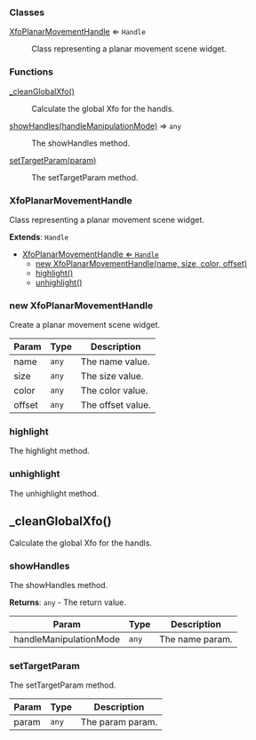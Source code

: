 ### Classes

<dl>
<dt><a href="#XfoPlanarMovementHandle">XfoPlanarMovementHandle</a> ⇐ <code>Handle</code></dt>
<dd><p>Class representing a planar movement scene widget.</p>
</dd>
</dl>

### Functions

<dl>
<dt><a href="#_cleanGlobalXfo">_cleanGlobalXfo()</a></dt>
<dd><p>Calculate the global Xfo for the handls.</p>
</dd>
<dt><a href="#showHandles">showHandles(handleManipulationMode)</a> ⇒ <code>any</code></dt>
<dd><p>The showHandles method.</p>
</dd>
<dt><a href="#setTargetParam">setTargetParam(param)</a></dt>
<dd><p>The setTargetParam method.</p>
</dd>
</dl>

<a name="XfoPlanarMovementHandle"></a>

### XfoPlanarMovementHandle 
Class representing a planar movement scene widget.


**Extends**: <code>Handle</code>  

* [XfoPlanarMovementHandle ⇐ <code>Handle</code>](#XfoPlanarMovementHandle)
    * [new XfoPlanarMovementHandle(name, size, color, offset)](#new-XfoPlanarMovementHandle)
    * [highlight()](#highlight)
    * [unhighlight()](#unhighlight)

<a name="new_XfoPlanarMovementHandle_new"></a>

### new XfoPlanarMovementHandle
Create a planar movement scene widget.


| Param | Type | Description |
| --- | --- | --- |
| name | <code>any</code> | The name value. |
| size | <code>any</code> | The size value. |
| color | <code>any</code> | The color value. |
| offset | <code>any</code> | The offset value. |

<a name="XfoPlanarMovementHandle+highlight"></a>

### highlight
The highlight method.


<a name="XfoPlanarMovementHandle+unhighlight"></a>

### unhighlight
The unhighlight method.


<a name="_cleanGlobalXfo"></a>

## \_cleanGlobalXfo()
Calculate the global Xfo for the handls.


<a name="showHandles"></a>

### showHandles
The showHandles method.


**Returns**: <code>any</code> - The return value.  

| Param | Type | Description |
| --- | --- | --- |
| handleManipulationMode | <code>any</code> | The name param. |

<a name="setTargetParam"></a>

### setTargetParam
The setTargetParam method.



| Param | Type | Description |
| --- | --- | --- |
| param | <code>any</code> | The param param. |


